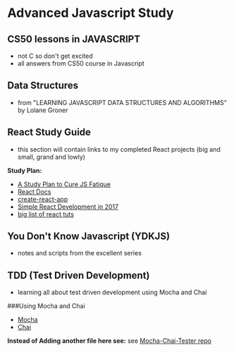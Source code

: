 Advanced Javascript Study
=========================

## CS50 lessons in JAVASCRIPT
  * not C so don't get excited
  * all answers from CS50 course in Javascript

## Data Structures
  * from "LEARNING JAVASCRIPT DATA STRUCTURES AND ALGORITHMS" by Lolane Groner

## React Study Guide
  * this section will contain links to my completed React projects (big and small, grand and lowly)

  **Study Plan:**
  * [A Study Plan to Cure JS Fatique](https://medium.freecodecamp.com/a-study-plan-to-cure-javascript-fatigue-8ad3a54f2eb1 )
  * [React Docs](https://facebook.github.io/react/)
  * [create-react-app]( https://github.com/facebookincubator/create-react-app)
  * [Simple React Development in 2017]( https://hackernoon.com/simple-react-development-in-2017-113bd563691f)
  * [big list of react tuts]( https://github.com/markerikson/react-redux-links)

## You Don't Know Javascript (YDKJS)
  * notes and scripts from the excellent series

## TDD (Test Driven Development)
  * learning all about test driven development using Mocha and Chai

###Using Mocha and Chai
  * [Mocha](https://mochajs.org/)
  * [Chai](http://chaijs.com/)

  **Instead of Adding another file here see:**
  see [Mocha-Chai-Tester repo](https://github.com/Cyclokitty/Mocha-Chai-Tester)
